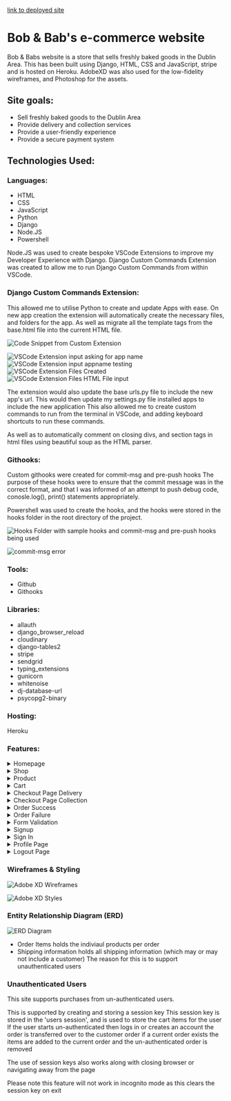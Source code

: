 [link to deployed site](https://sd-ci-pp5-bobs-and-babs-5fa3ca5e7225.herokuapp.com/)

# Bob & Bab's e-commerce website

Bob & Babs website is a store that sells freshly baked goods in the Dublin Area.
This has been built using Django, HTML, CSS and JavaScript, stripe and is hosted on Heroku.
AdobeXD was also used for the low-fidelity wireframes, and Photoshop for the assets.

## Site goals:

- Sell freshly baked goods to the Dublin Area
- Provide delivery and collection services
- Provide a user-friendly experience
- Provide a secure payment system

## Technologies Used:

### Languages:

- HTML
- CSS
- JavaScript
- Python
- Django
- Node.JS
- Powershell

Node.JS was used to create bespoke VSCode Extensions to improve my Developer Experience with Django.
Django Custom Commands Extension was created to allow me to run Django Custom Commands from within VSCode.

### Django Custom Commands Extension:

This allowed me to utilise Python to create and update Apps with ease.
On new app creation the extension will automatically create the necessary files, and folders for the app.
As well as migrate all the template tags from the base.html file into the current HTML file.

![Code Snippet from Custom Extension](documentation/assets/django-custom-commands-extension-createApp.jpg)

![VSCode Extension input asking for app name](documentation/assets/create-app-app-name.jpg)
![VSCode Extension input appname testing](documentation/assets/app-name-testing.jpg)
![VSCode Extension Files Created](documentation/assets/testing-app-files-add.jpg)
![VSCode Extension Files HTML File input](documentation/assets/testing-html-file.jpg)

The extension would also update the base urls.py file to include the new app's url.
This would then update my settings.py file installed apps to include the new application
This also allowed me to create custom commands to run from the terminal in VSCode, and adding keyboard shortcuts to run these commands.

As well as to automatically comment on closing divs, and section tags in html files using beautiful soup as the HTML parser.

### Githooks:

Custom githooks were created for commit-msg and pre-push hooks
The purpose of these hooks were to ensure that the commit message was in the correct format, and that I was informed of an attempt to push debug code, conosle.log(), print() statements appropriately.

Powershell was used to create the hooks, and the hooks were stored in the hooks folder in the root directory of the project.

![Hooks Folder with sample hooks and commit-msg and pre-push hooks being used](documentation/assets/hooks.jpg)

![commit-msg error](documentation/assets/commit-msg-hook.jpg)

### Tools:

- Github
- Githooks

### Libraries:

- allauth
- django_browser_reload
- cloudinary
- django-tables2
- stripe
- sendgrid
- typing_extensions
- gunicorn
- whitenoise
- dj-database-url
- psycopg2-binary

### Hosting:

Heroku

### Features:

<details>

  <summary>Homepage</summary>

![Homepage of website](documentation/assets/home-page-bobs-and-babs.jpg)

</details>

<details >

  <summary>Shop</summary>

![Shop page of website](documentation/assets/shop-page.jpg)

</details>

<details>

  <summary>Product</summary>
It was important to route to this page as part of the add to cart option to ensure the allergin information is seen

![Shop page of website](documentation/assets/product-page.jpg)
![Loading Spinner of website](documentation/assets/loading-spinner.jpg)
![Add to cart success message](documentation/assets/loading-spinner.jpg)
![Add to cart success message](documentation/assets/added-to-cart.jpg)
![Add to cart failure message](documentation/assets/added-to-cart-failure.jpg)

</details>

<details >

  <summary>Cart</summary>

![Cart page of website](documentation/assets/cart-page.jpg)

</details>

<details >

  <summary>Checkout Page Delivery</summary>

![checkout page of website delivery status](documentation/assets/checkout-page-delivery.jpg)

</details>

<details >

  <summary>Checkout Page Collection</summary>

![checkout page of website collection status](documentation/assets/checkout-page-collection.jpg)

</details>

<details >

  <summary>Order Success</summary>

![checkout page of website collection status](documentation/assets/checkout-page-order-complete.jpg)

</details>

<details >

  <summary>Order Failure</summary>

![checkout page of website collection status](documentation/assets/checkout-page-order-failed.jpg)

</details>

<details >

  <summary>Form Validation</summary>

![form validation phone number error](documentation/assets/form-validation-phone.jpg)

![form validation eircode error](documentation/assets/form-validation-eircode.jpg)

</details>

<details >

  <summary>Signup</summary>

![Sign-up page](documentation/assets/sign-up-page.jpg)

![Verify Email Page](documentation/assets/verify-email.jpg)

![Verify Email Received](documentation/assets/verify-email-received.jpg)

![Verify Email Site ID](documentation/assets/email-site-id.jpg)

</details>

<details >

  <summary>Sign In</summary>

![Sign in page](documentation/assets/sign-in-page.jpg)

</details>

<details >

  <summary>Profile Page</summary>
Where "Prefilled" is the email address used to sign up (hidden for screenshots)

![Profile Page](documentation/assets/update-profile-page.jpg)

![Profile Page success](documentation/assets/profile-updated.jpg)

</details>

<details >

  <summary>Logout Page</summary>

</details>

### Wireframes & Styling

![Adobe XD Wireframes](documentation/assets/adobe-xd-wireframes.jpg)

![Adobe XD Styles](documentation/assets/adobe-xd-styles.jpg)

### Entity Relationship Diagram (ERD)

![ERD Diagram](documentation/assets/erd.jpg)

- Order Items holds the indiviaul products per order
- Shipping information holds all shipping information (which may or may not include a customer)
  The reason for this is to support unauthenticated users

### Unauthenticated Users

This site supports purchases from un-authenticated users.

This is supported by creating and storing a session key
This session key is stored in the 'users session', and is used to store the cart items for the user
If the user starts un-authenticated then logs in or creates an account the order is transferred over to the customer order
if a current order exists the items are added to the current order and the un-authenticated order is removed

The use of session keys also works along with closing browser or navigating away from the page

Please note this feature will not work in incognito mode as this clears the session key on exit
